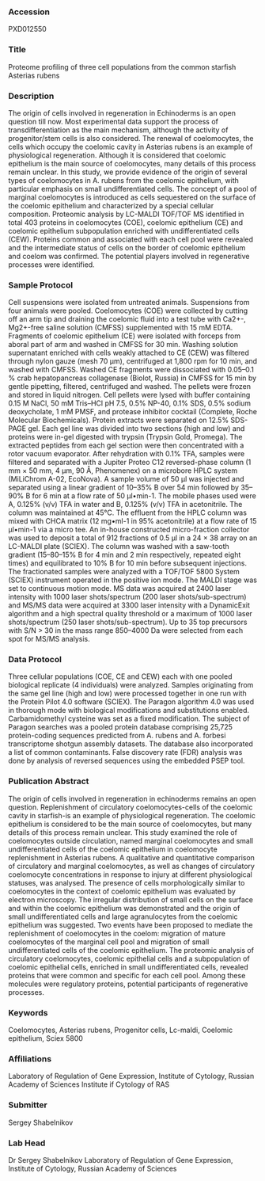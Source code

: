 ### Accession
PXD012550

### Title
Proteome profiling of three cell populations from the common starfish Asterias rubens

### Description
The origin of cells involved in regeneration in Echinoderms is an open question till now. Most experimental data support the process of transdifferentiation as the main mechanism, although the activity of progenitor/stem cells is also considered. The renewal of coelomocytes, the cells which occupy the coelomic cavity in Asterias rubens is an example of physiological regeneration. Although it is considered that coelomic epithelium is the main source of coelomocytes, many details of this process remain unclear. In this study, we provide evidence of the origin of several types of coelomocytes in A. rubens from the coelomic epithelium, with particular emphasis on small undifferentiated cells. The concept of a pool of marginal coelomocytes is introduced as cells sequestered on the surface of the coelomic epithelium and characterized by a special cellular composition. Proteomic analysis by LC-MALDI TOF/TOF MS identified in total 403 proteins in coelomocytes (COE), coelomic epithelium (CE) and coelomic epithelium subpopulation enriched with undifferentiated cells (CEW). Proteins common and associated with each cell pool were revealed and the intermediate status of cells on the border of coelomic epithelium and coelom was confirmed. The potential players involved in regenerative processes were identified.

### Sample Protocol
Cell suspensions were isolated from untreated animals. Suspensions from four animals were pooled. Coelomocytes (COE) were collected by cutting off an arm tip and draining the coelomic fluid into a test tube with Ca2+-, Mg2+-free saline solution (CMFSS) supplemented with 15 mM EDTA. Fragments of coelomic epithelium (CE) were isolated with forceps from aboral part of arm and washed in CMFSS for 30 min. Washing solution supernatant enriched with cells weakly attached to CE (CEW) was filtered through nylon gauze (mesh 70 µm), centrifuged at 1,800 rpm for 10 min, and washed with CMFSS. Washed CE fragments were dissociated with 0.05–0.1 % crab hepatopancreas collagenase (Biolot, Russia) in CMFSS for 15 min by gentle pipetting, filtered, centrifuged and washed. The pellets were frozen and stored in liquid nitrogen. Cell pellets were lysed with buffer containing 0.15 M NaCl, 50 mM Tris–HCl pH 7.5, 0.5% NP-40, 0.1% SDS, 0.5% sodium deoxycholate, 1 mM PMSF, and protease inhibitor cocktail (Complete, Roche Molecular Biochemicals). Protein extracts were separated on 12.5% SDS-PAGE gel. Each gel line was divided into two sections (high and low) and proteins were in-gel digested with trypsin (Trypsin Gold, Promega). The extracted peptides from each gel section were then concentrated with a rotor vacuum evaporator. After rehydration with 0.1% TFA, samples were filtered and separated with a Jupiter Proteo C12 reversed-phase column (1 mm × 50 mm, 4 μm, 90 Å, Phenomenex) on a microbore HPLC system (MiLiChrom A-02, EcoNova). A sample volume of 50 μl was injected and separated using a linear gradient of 10–35% B over 54 min followed by 35–90% B for 6 min at a flow rate of 50 μl•min-1. The mobile phases used were A, 0.125% (v/v) TFA in water and B, 0.125% (v/v) TFA in acetonitrile. The column was maintained at 45°C. The effluent from the HPLC column was mixed with CHCA matrix (12 mg•ml-1 in 95% acetonitrile) at a flow rate of 15 μl•min-1 via a micro tee. An in-house constructed micro-fraction collector was used to deposit a total of 912 fractions of 0.5 μl in a 24 × 38 array on an LC-MALDI plate (SCIEX). The column was washed with a saw-tooth gradient (15–80–15% B for 4 min and 2 min respectively, repeated eight times) and equilibrated to 10% B for 10 min before subsequent injections. The fractionated samples were analyzed with a TOF/TOF 5800 System (SCIEX) instrument operated in the positive ion mode. The MALDI stage was set to continuous motion mode. MS data was acquired at 2400 laser intensity with 1000 laser shots/spectrum (200 laser shots/sub-spectrum) and MS/MS data were acquired at 3300 laser intensity with a DynamicExit algorithm and a high spectral quality threshold or a maximum of 1000 laser shots/spectrum (250 laser shots/sub-spectrum). Up to 35 top precursors with S/N > 30 in the mass range 850–4000 Da were selected from each spot for MS/MS analysis.

### Data Protocol
Three cellular populations (COE, CE and CEW) each with one pooled biological replicate (4 individuals) were analyzed. Samples originating from the same gel line (high and low) were processed together in one run with the Protein Pilot 4.0 software (SCIEX). The Paragon algorithm 4.0 was used in thorough mode with biological modifications and substitutions enabled. Carbamidomethyl cysteine was set as a fixed modification. The subject of Paragon searches was a pooled protein database comprising 25,725 protein-coding sequences predicted from A. rubens and A. forbesi transcriptome shotgun assembly datasets. The database also incorporated a list of common contaminants. False discovery rate (FDR) analysis was done by analysis of reversed sequences using the embedded PSEP tool.

### Publication Abstract
The origin of cells involved in regeneration in echinoderms remains an open question. Replenishment of circulatory coelomocytes-cells of the coelomic cavity in starfish-is an example of physiological regeneration. The coelomic epithelium is considered to be the main source of coelomocytes, but many details of this process remain unclear. This study examined the role of coelomocytes outside circulation, named marginal coelomocytes and small undifferentiated cells of the coelomic epithelium in coelomocyte replenishment in Asterias rubens. A qualitative and quantitative comparison of circulatory and marginal coelomocytes, as well as changes of circulatory coelomocyte concentrations in response to injury at different physiological statuses, was analysed. The presence of cells morphologically similar to coelomocytes in the context of coelomic epithelium was evaluated by electron microscopy. The irregular distribution of small cells on the surface and within the coelomic epithelium was demonstrated and the origin of small undifferentiated cells and large agranulocytes from the coelomic epithelium was suggested. Two events have been proposed to mediate the replenishment of coelomocytes in the coelom: migration of mature coelomocytes of the marginal cell pool and migration of small undifferentiated cells of the coelomic epithelium. The proteomic analysis of circulatory coelomocytes, coelomic epithelial cells and a subpopulation of coelomic epithelial cells, enriched in small undifferentiated cells, revealed proteins that were common and specific for each cell pool. Among these molecules were regulatory proteins, potential participants of regenerative processes.

### Keywords
Coelomocytes, Asterias rubens, Progenitor cells, Lc-maldi, Coelomic epithelium, Sciex 5800

### Affiliations
Laboratory of Regulation of Gene Expression, Institute of Cytology, Russian Academy of Sciences
Institute if Cytology of RAS

### Submitter
Sergey Shabelnikov

### Lab Head
Dr Sergey Shabelnikov
Laboratory of Regulation of Gene Expression, Institute of Cytology, Russian Academy of Sciences


